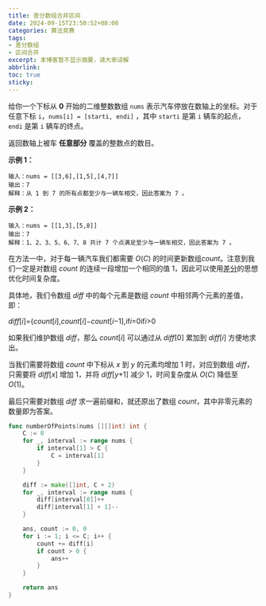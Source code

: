 ```yaml
---
title: 差分数组合并区间
date: 2024-09-15T23:50:52+08:00
categories: 算法竞赛
tags: 
- 差分数组
- 区间合并
excerpt: 本博客暂不显示摘要，请大家谅解
abbrlink: 
toc: true 
sticky: 
---
```


给你一个下标从 **0** 开始的二维整数数组 `nums` 表示汽车停放在数轴上的坐标。对于任意下标 `i`，`nums[i] = [starti, endi]` ，其中 `starti` 是第 `i` 辆车的起点，`endi` 是第 `i` 辆车的终点。

返回数轴上被车 **任意部分** 覆盖的整数点的数目。

<!-- more -->

**示例 1：**

```
输入：nums = [[3,6],[1,5],[4,7]]
输出：7
解释：从 1 到 7 的所有点都至少与一辆车相交，因此答案为 7 。
```

**示例 2：**

```
输入：nums = [[1,3],[5,8]]
输出：7
解释：1、2、3、5、6、7、8 共计 7 个点满足至少与一辆车相交，因此答案为 7 。
```


在方法一中，对于每一辆汽车我们都需要 *O*(*C*) 的时间更新数组*count*。注意到我们一定是对数组 *count* 的连续一段增加一个相同的值 1，因此可以使用[差分](https://leetcode.cn/link/?target=https%3A%2F%2Foi-wiki.org%2Fbasic%2Fprefix-sum%2F%23差分)的思想优化时间复杂度。

具体地，我们令数组 *diff* 中的每个元素是数组 *count* 中相邻两个元素的差值，即：

*diff*[*i*]={*count*[*i*],*count*[*i*]−*count*[*i*−1],if*i*=0if*i*>0

如果我们维护数组 *diff*，那么 *count*[*i*] 可以通过从 *diff*[0] 累加到 *diff*[*i*] 方便地求出。

当我们需要将数组 *count* 中下标从 *x* 到 *y* 的元素均增加 1 时，对应到数组 *diff*，只需要将 *diff*[*x*] 增加 1，并将 *diff*[*y*+1] 减少 1，时间复杂度从 *O*(*C*) 降低至 *O*(1)。

最后只需要对数组 *diff* 求一遍前缀和，就还原出了数组 *count*，其中非零元素的数量即为答案。

```go
func numberOfPoints(nums [][]int) int {
    C := 0
	for _, interval := range nums {
		if interval[1] > C {
			C = interval[1]
		}
	}

	diff := make([]int, C + 2)
	for _, interval := range nums {
		diff[interval[0]]++
		diff[interval[1] + 1]--
	}

	ans, count := 0, 0
	for i := 1; i <= C; i++ {
		count += diff[i]
		if count > 0 {
			ans++
		}
	}

	return ans
}
```

